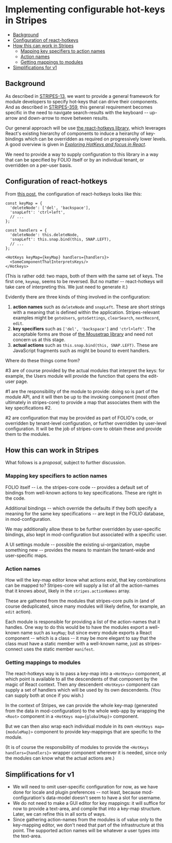 # Implementing configurable hot-keys in Stripes

<!-- ../../okapi/doc/md2toc -l 2 hotkeys.md -->
* [Background](#background)
* [Configuration of react-hotkeys](#configuration-of-react-hotkeys)
* [How this can work in Stripes](#how-this-can-work-in-stripes)
    * [Mapping key specifiers to action names](#mapping-key-specifiers-to-action-names)
    * [Action names](#action-names)
    * [Getting mappings to modules](#getting-mappings-to-modules)
* [Simplifications for v1](#simplifications-for-v1)


## Background

As described in [STRIPES-13](https://issues.folio.org/browse/STRIPES-13), we want to provide a general framework for module developers to specify hot-keys that can drive their components. And as described in [STRIPES-359](https://issues.folio.org/browse/STRIPES-359), this general requirement becomes specific in the need to navigate search-results with the keyboard -- up-arrow and down-arrow to move between results.

Our general approach will be use [the react-hotkeys library](https://github.com/Chrisui/react-hotkeys), which leverages React's existing hierarchy of components to induce a heirarchy of key-bindings which can be overridden as required on progressively lower levels. A good overview is given in [_Exploring HotKeys and focus in React_](http://chrispearce.co/exploring-hotkeys-and-focus-in-react/).

We need to provide a way to supply configuration to this library in a way that can be specified by FOLIO itself or by an individual tenant, or overridden on a per-user basis.


## Configuration of react-hotkeys

From [this post](http://chrispearce.co/exploring-hotkeys-and-focus-in-react/), the configuration of react-hotkeys looks like this:

```
const keyMap = {  
  'deleteNode': ['del', 'backspace'],
  'snapLeft': 'ctrl+left',
  // ...
};

const handlers = {
  'deleteNode': this.deleteNode,
  'snapLeft': this.snap.bind(this, SNAP.LEFT),
  // ...
};

<HotKeys keyMap={keyMap} handlers={handlers}>
  <SomeComponentThatInterpretsKeys/>
</Hotkeys>
```

(This is rather odd: two maps, both of them with the same set of keys. The first one, `keymap`, seems to be reversed. But no matter -- react-hotkeys will take care of interpreting this. We just need to generate it.)

Evidently there are three kinds of thing involved in the configuration:

1. **action names** such as `deleteNode` and `snapLeft`. These are short strings with a meaning that is defined within the application. Stripes-relevant examples might be `gotoUsers`, `gotoSettings`, `clearSearch`, `nextRecord`, `edit`.
2. **key specifiers** such as `['del', 'backspace']` and `'ctrl+left'`. The acceptable forms are those of [the Mousetrap library](https://craig.is/killing/mice) and need not concern us at this stage.
3. **actual actions** such as `this.snap.bind(this, SNAP.LEFT)`. These are JavaScript fragments such as might be bound to event handlers.

Where do these things come from?

#3 are of course provided by the actual modules that interpret the keys: for example, the Users module will provide the function that opens the edit-user page.

#1 are the responsibility of the module to provide: doing so is part of the module API, and it will then be up to the invoking component (most often ultimately in stripes-core) to provide a map that associates them with the key specifications #2.

#2 are configuration that may be provided as part of FOLIO's code, or overridden by tenant-level configuration, or further overridden by user-level configuration. It will be the job of stripes-core to obtain these and provide them to the modules.


## How this can work in Stripes

What follows is a _proposal_, subject to further discussion.

### Mapping key specifiers to action names

FOLIO itself -- i.e. the stripes-core code -- provides a default set of bindings from well-known actions to key specifications. These are right in the code.

Additional bindings -- which override the defaults if they both specify a meaning for the same key specifications -- are kept in the FOLIO database, in mod-configuration.

We may additionally allow these to be further overridden by user-specific bindings, also kept in mod-configuration but associated with a specific user.

A UI settings module -- possible the existing ui-organization, maybe something new -- provides the means to maintain the tenant-wide and user-specific maps.

### Action names

How will the key-map editor know what actions exist, that key combinations can be mapped to? Stripes-core will supply a list of all the action-names that it knows about, likely in the `stripes.actionNames` array.

These are gathered from the modules that stripes-core pulls in (and of course deduplicated, since many modules will likely define, for example, an `edit` action).

Each module is responsible for providing a list of the action-names that it handles. One way to do this would be to have the modules export a well-known name such as `keyMap`; but since every module exports a React component -- which is a class -- it may be more elegant to say that the class must have a static member with a well-known name, just as stripes-connect uses the static member `manifest`.

### Getting mappings to modules

The react-hotkeys way is to pass a key-map into a `<HotKeys>` component, at which point is available to all the descendents of that component by the magic of React context. Then any descendent `<HotKeys>` component can supply a set of handlers which will be used by its own descendents. (You can supply both at once if you wish.)

In the context of Stripes, we can provide the whole key-map (generated from the data in mod-configuration) to the whole web-app by wrapping the `<Root>` component in a `<HotKeys map={globalMap}>` component.

But we can then also wrap each individual module in its own `<HotKeys map={moduleMap}>` component to provide key-mappings that are specific to the module.

(It is of course the responsibility of modules to provide the `<HotKeys handlers={handlers}>` wrapper component wherever it is needed, since only the modules can know what the actual actions are.)


## Simplifications for v1

* We will need to omit user-specific configuration for now, as we have done for locale and plugin preferences -- not least, because mod-configuration's data-model doesn't seem to have a slot for username.
* We do not need to make a GUI editor for key mappings: it will suffice for now to provide a text-area, and compile that into a key-map structure. Later, we can refine this in all sorts of ways.
* Since gathering action-names from the modules is of value only to the key-mapping editor, we don't need that part of the infrastructure at this point. The supported action names will be whatever a user types into the text-area.


